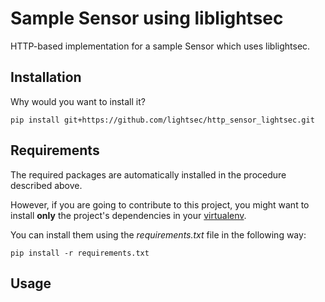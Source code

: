 Sample Sensor using liblightsec
=====================================

HTTP-based implementation for a sample Sensor which uses liblightsec.


Installation
------------

Why would you want to install it?

    pip install git+https://github.com/lightsec/http_sensor_lightsec.git


Requirements
------------

The required packages are automatically installed in the procedure described above.

However, if you are going to contribute to this project, you might want to install __only__ the project's dependencies in your [virtualenv](http://virtualenv.readthedocs.org).

You can install them using the _requirements.txt_ file in the following way:

    pip install -r requirements.txt

Usage
-----